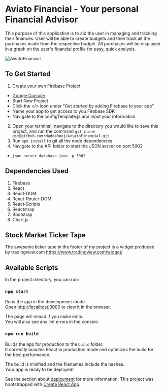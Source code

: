 # Aviato Financial - Your personal Financial Advisor
This purpose of this application is to aid the user in managing and tracking their finances. User will be able to create budgets and then track all the purchases made from the respective budget. All purchases will be displayed in a graph on the user's financial profile for easy, quick analysis. 

![AviatoFinancial](https://user-images.githubusercontent.com/38664958/65908328-d9782600-e38b-11e9-95d0-da40e7599833.png)

## To Get Started
1. Create your own Firebase Project
  * [Google Console](https://console.firebase.google.com/)
  * Start New Project
  * Click the </> icon under "Get started by adding Firebase to your app"
  * Name your app to get access to you Firebase SDK
  * Navigate to the configTemplate.js and input your information
2. Open your terminal, navigate to the directory you would like to save this project, and run the command ```git clone git@github.com:MaddaRooj/AviatoFinancial.git```
1. Run ```npm install``` to git all the node dependencies
1. Navigate to the API folder to start the JSON server on port 5002
  - ```json-server database.json -p 5002```

## Dependencies Used
1. Firebase
2. React
3. React-DOM
4. React-Router-DOM
5. React-Scripts
6. Reactstrap
7. Bootstrap
8. Chart.js

## Stock Market Ticker Tape

The awesome ticker tape in the footer of my project is a widget produced by tradingview.com
https://www.tradingview.com/widget/

## Available Scripts

In the project directory, you can run:

### `npm start`

Runs the app in the development mode.<br>
Open [http://localhost:3000](http://localhost:3000) to view it in the browser.

The page will reload if you make edits.<br>
You will also see any lint errors in the console.

### `npm run build`

Builds the app for production to the `build` folder.<br>
It correctly bundles React in production mode and optimizes the build for the best performance.

The build is minified and the filenames include the hashes.<br>
Your app is ready to be deployed!

See the section about [deployment](https://facebook.github.io/create-react-app/docs/deployment) for more information.
This project was bootstrapped with [Create React App](https://github.com/facebook/create-react-app).
